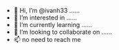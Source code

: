 - 👋 Hi, I’m @ivanh33 ......
- 👀 I’m interested in ......
- 🌱 I’m currently learning ......
- 💞️ I’m looking to collaborate on ......
- 📫 no need to reach me 


<!---
ivanh33/ivanh33 is a ✨ special ✨ repository because its `README.md` (this file) appears on your GitHub profile.
You can click the Preview link to take a look at your changes.
--->

